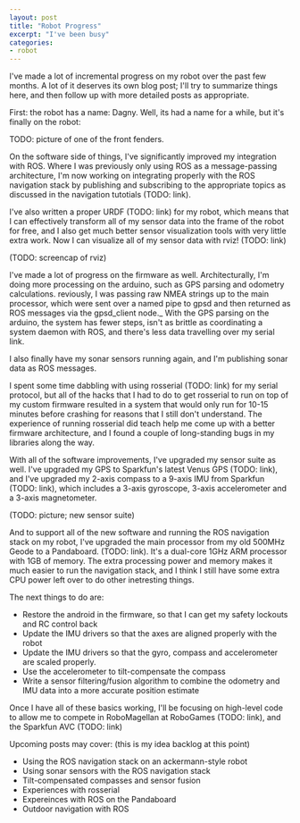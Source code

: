 ```yaml
---
layout: post
title: "Robot Progress"
excerpt: "I've been busy"
categories:
- robot
---
```


I've made a lot of incremental progress on my robot over the past few months. A lot of it deserves its own blog post; I'll try to summarize things here, and then follow up with more detailed posts as appropriate.

First: the robot has a name: Dagny. Well, its had a name for a while, but it's finally on the robot:

TODO: picture of one of the front fenders.

On the software side of things, I've significantly improved my integration with ROS. Where I was previously only using ROS as a message-passing architecture, I'm now working on integrating properly with the ROS navigation stack by publishing and subscribing to the appropriate topics as discussed in the navigation tutotials (TODO: link).

I've also written a proper URDF (TODO: link) for my robot, which means that I can effectively transform all of my sensor data into the frame of the robot for free, and I also get much better sensor visualization tools with very little extra work. Now I can visualize all of my sensor data with rviz! (TODO: link)

(TODO: screencap of rviz)

I've made a lot of progress on the firmware as well. Architecturally, I'm doing more processing on the arduino, such as GPS parsing and odometry calculations. reviously, I was passing raw NMEA strings up to the main processor, which were sent over a named pipe to gpsd and then returned as ROS messages via the gpsd_client node._ With the GPS parsing on the arduino, the system has fewer steps, isn't as brittle as coordinating a system daemon with ROS, and there's less data travelling over my serial link.

I also finally have my sonar sensors running again, and I'm publishing sonar data as ROS messages.

I spent some time dabbling with using rosserial (TODO: link) for my serial protocol, but all of the hacks that I had to do to get rosserial to run on top of my custom firmware resulted in a system that would only run for 10-15 minutes before crashing for reasons that I still don't understand. The experience of running rosserial did teach help me come up with a better firmware architecture, and I found a couple of long-standing bugs in my libraries along the way.

With all of the software improvements, I've upgraded my sensor suite as well. I've upgraded my GPS to Sparkfun's latest Venus GPS (TODO: link), and I've upgraded my 2-axis compass to a 9-axis IMU from Sparkfun (TODO: link), which includes a 3-axis gyroscope, 3-axis accelerometer and a 3-axis magnetometer.

(TODO: picture; new sensor suite)

And to support all of the new software and running the ROS navigation stack on my robot, I've upgraded the main processor from my old 500MHz Geode to a Pandaboard. (TODO: link). It's a dual-core 1GHz ARM processor with 1GB of memory. The extra processing power and memory makes it much easier to run the navigation stack, and I think I still have some extra CPU power left over to do other inetresting things.

The next things to do are:
 * Restore the android in the firmware, so that I can get my safety lockouts and RC control back
 * Update the IMU drivers so that the axes are aligned properly with the robot
 * Update the IMU drivers so that the gyro, compass and accelerometer are scaled properly.
 * Use the accelerometer to tilt-compensate the compass
 * Write a sensor filtering/fusion algorithm to combine the odometry and IMU data into a more accurate position estimate

Once I have all of these basics working, I'll be focusing on high-level code to allow me to compete in RoboMagellan at RoboGames (TODO: link), and the Sparkfun AVC (TODO: link)

Upcoming posts may cover: (this is my idea backlog at this point)
 * Using the ROS navigation stack on an ackermann-style robot
 * Using sonar sensors with the ROS navigation stack
 * Tilt-compensated compasses and sensor fusion
 * Experiences with rosserial
 * Expereinces with ROS on the Pandaboard
 * Outdoor navigation with ROS

